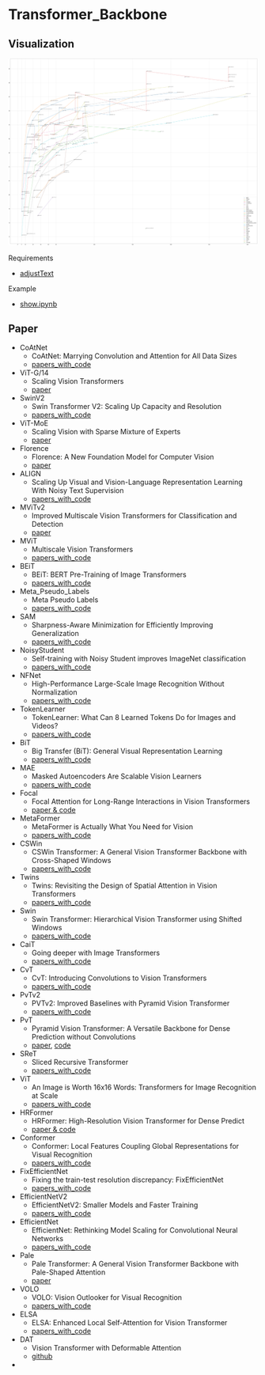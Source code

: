 # Transformer_Backbone

## Visualization

<img src="output.png" width="800">

Requirements

- [adjustText](https://github.com/Phlya/adjustText)

Example

- [show.ipynb](show.ipynb)

## Paper

- CoAtNet
  - CoAtNet: Marrying Convolution and Attention for All Data Sizes
  - [papers_with_code](https://paperswithcode.com/paper/coatnet-marrying-convolution-and-attention)
- ViT-G/14
  - Scaling Vision Transformers
  - [paper](https://arxiv.org/abs/2106.04560v1)
- SwinV2
  - Swin Transformer V2: Scaling Up Capacity and Resolution
  - [papers_with_code](https://paperswithcode.com/paper/swin-transformer-v2-scaling-up-capacity-and)
- ViT-MoE
  - Scaling Vision with Sparse Mixture of Experts
  - [paper](https://paperswithcode.com/paper/scaling-vision-with-sparse-mixture-of-experts)
- Florence
  - Florence: A New Foundation Model for Computer Vision
  - [paper](https://arxiv.org/abs/2111.11432v1)
- ALIGN
  - Scaling Up Visual and Vision-Language Representation Learning With Noisy Text Supervision
  - [papers_with_code](https://paperswithcode.com/paper/scaling-up-visual-and-vision-language)
- MViTv2
  - Improved Multiscale Vision Transformers for Classification and Detection
  - [paper](https://arxiv.org/abs/2112.01526v1)
- MViT
  - Multiscale Vision Transformers
  - [papers_with_code](https://paperswithcode.com/paper/multiscale-vision-transformers)
- BEiT
  - BEiT: BERT Pre-Training of Image Transformers
  - [papers_with_code](https://paperswithcode.com/paper/beit-bert-pre-training-of-image-transformers)
- Meta_Pseudo_Labels
  - Meta Pseudo Labels
  - [papers_with_code](https://paperswithcode.com/paper/meta-pseudo-labels)
- SAM
  - Sharpness-Aware Minimization for Efficiently Improving Generalization
  - [papers_with_code](https://paperswithcode.com/paper/sharpness-aware-minimization-for-efficiently-1)
- NoisyStudent
  - Self-training with Noisy Student improves ImageNet classification
  - [papers_with_code](https://paperswithcode.com/paper/self-training-with-noisy-student-improves)
- NFNet
  - High-Performance Large-Scale Image Recognition Without Normalization
  - [papers_with_code](https://paperswithcode.com/paper/high-performance-large-scale-image)
- TokenLearner
  - TokenLearner: What Can 8 Learned Tokens Do for Images and Videos?
  - [papers_with_code](https://paperswithcode.com/paper/tokenlearner-what-can-8-learned-tokens-do-for)
- BiT
  - Big Transfer (BiT): General Visual Representation Learning
  - [papers_with_code](https://paperswithcode.com/paper/large-scale-learning-of-general-visual)
- MAE
  - Masked Autoencoders Are Scalable Vision Learners
  - [papers_with_code](https://paperswithcode.com/paper/masked-autoencoders-are-scalable-vision)
- Focal
  - Focal Attention for Long-Range Interactions in Vision Transformers
  - [paper & code](https://papers.nips.cc/paper/2021/hash/fc1a36821b02abbd2503fd949bfc9131-Abstract.html)
- MetaFormer
  - MetaFormer is Actually What You Need for Vision
  - [papers_with_code](https://paperswithcode.com/paper/metaformer-is-actually-what-you-need-for)
- CSWin
  - CSWin Transformer: A General Vision Transformer Backbone with Cross-Shaped Windows
  - [papers_with_code](https://paperswithcode.com/paper/cswin-transformer-a-general-vision)
- Twins
  - Twins: Revisiting the Design of Spatial Attention in Vision Transformers
  - [papers_with_code](https://paperswithcode.com/paper/twins-revisiting-spatial-attention-design-in)
- Swin
  - Swin Transformer: Hierarchical Vision Transformer using Shifted Windows
  - [papers_with_code](https://paperswithcode.com/paper/swin-transformer-hierarchical-vision)
- CaiT
  - Going deeper with Image Transformers
  - [papers_with_code](https://paperswithcode.com/paper/going-deeper-with-image-transformers)
- CvT
  - CvT: Introducing Convolutions to Vision Transformers
  - [papers_with_code](https://paperswithcode.com/paper/cvt-introducing-convolutions-to-vision)
- PvTv2
  - PVTv2: Improved Baselines with Pyramid Vision Transformer
  - [papers_with_code](https://paperswithcode.com/paper/pvtv2-improved-baselines-with-pyramid-vision)
- PvT
  - Pyramid Vision Transformer: A Versatile Backbone for Dense Prediction without Convolutions
  - [paper](https://arxiv.org/abs/2102.12122), [code](https://github.com/whai362/PVT)
- SReT
  - Sliced Recursive Transformer
  - [papers_with_code](https://paperswithcode.com/paper/sliced-recursive-transformer-1)
- ViT
  - An Image is Worth 16x16 Words: Transformers for Image Recognition at Scale
  - [papers_with_code](https://paperswithcode.com/paper/an-image-is-worth-16x16-words-transformers-1)
- HRFormer
  - HRFormer: High-Resolution Vision Transformer for Dense Predict
  - [paper & code](https://papers.nips.cc/paper/2021/hash/3bbfdde8842a5c44a0323518eec97cbe-Abstract.html)
- Conformer
  - Conformer: Local Features Coupling Global Representations for Visual Recognition
  - [papers_with_code](https://paperswithcode.com/paper/conformer-local-features-coupling-global)
- FixEfficientNet
  - Fixing the train-test resolution discrepancy: FixEfficientNet
  - [papers_with_code](https://paperswithcode.com/paper/fixing-the-train-test-resolution-discrepancy-2)
- EfficientNetV2
  - EfficientNetV2: Smaller Models and Faster Training
  - [papers_with_code](https://paperswithcode.com/paper/efficientnetv2-smaller-models-and-faster)
- EfficientNet
  - EfficientNet: Rethinking Model Scaling for Convolutional Neural Networks
  - [papers_with_code](https://paperswithcode.com/method/efficientnet)
- Pale
  - Pale Transformer: A General Vision Transformer Backbone with Pale-Shaped Attention
  - [paper](https://arxiv.org/abs/2112.14000)
- VOLO
  - VOLO: Vision Outlooker for Visual Recognition
  - [papers_with_code](https://paperswithcode.com/paper/volo-vision-outlooker-for-visual-recognition)
- ELSA
  - ELSA: Enhanced Local Self-Attention for Vision Transformer
  - [papers_with_code](https://paperswithcode.com/paper/elsa-enhanced-local-self-attention-for-vision)
- DAT
  - Vision Transformer with Deformable Attention
  - [github](https://github.com/LeapLabTHU/DAT)
- 
